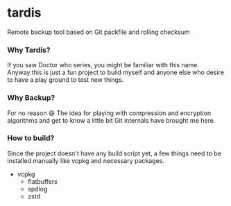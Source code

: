 # tardis
Remote backup tool based on Git packfile and rolling checksum

### Why Tardis?

If you saw Doctor who series, you might be familiar with this name.  
Anyway this is just a fun project to build myself and anyone else who desire to have a play ground to test new things.

### Why Backup?

For no reason :smile: 
The idea for playing with compression and encryption algorithms and get to know a little bit Git internals have brought
me here.

### How to build?

Since the project doesn't have any build script yet, a few things need to be installed manually like vcpkg and necessary
packages.

* vcpkg
    * flatbuffers
    * spdlog
    * zstd

